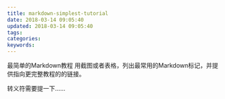 ```yaml
---
title: markdown-simplest-tutorial
date: 2018-03-14 09:05:40
updated: 2018-03-14 09:05:40
tags:
categories:
keywords:
---
```

最简单的Markdown教程
用截图或者表格，列出最常用的Markdown标记，并提供指向更完整教程的的链接。

转义符需要提一下……